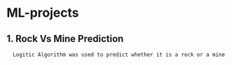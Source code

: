 # ML-projects

## 1. Rock Vs Mine Prediction 
      Logitic Algorithm was used to predict whether it is a rock or a mine
